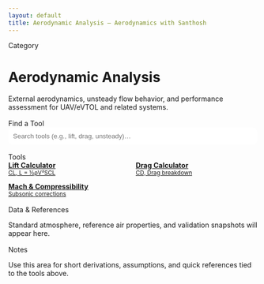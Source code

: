 ```yaml
---
layout: default
title: Aerodynamic Analysis — Aerodynamics with Santhosh
---
```


<div class="card">
  <div class="pill">Category</div>
  <h1>Aerodynamic Analysis</h1>
  <p>External aerodynamics, unsteady flow behavior, and performance assessment for UAV/eVTOL and related systems.</p>
</div>

<div class="card" style="margin-top:1rem">
  <div class="pill">Find a Tool</div>
  <input id="search-aa" type="search" placeholder="Search tools (e.g., lift, drag, unsteady)…" style="width:100%;padding:.6rem;border-radius:10px;border:1px solid var(--ring);">
</div>

<div class="card" style="margin-top:1rem">
  <div class="pill">Tools</div>
  <div id="tools-aa" class="tools-grid" style="display:grid;grid-template-columns:repeat(auto-fill,minmax(240px,1fr));gap:12px;">
    <!-- Example placeholders (edit/replace later) -->
    <a class="tool-card" href="{{ '/tools/aerodynamics/lift' | relative_url }}" data-keywords="lift cl airfoil wing area dynamic pressure unsteady">
      <strong>Lift Calculator</strong><br><small>CL, L = ½ρV²SCL</small>
    </a>
    <a class="tool-card" href="{{ '/tools/aerodynamics/drag' | relative_url }}" data-keywords="drag cd parasite induced reynolds">
      <strong>Drag Calculator</strong><br><small>CD, Drag breakdown</small>
    </a>
    <a class="tool-card" href="{{ '/tools/aerodynamics/mach-compressibility' | relative_url }}" data-keywords="mach compressibility prandtl glauert wave">
      <strong>Mach &amp; Compressibility</strong><br><small>Subsonic corrections</small>
    </a>
  </div>
</div>

<div class="card" style="margin-top:1rem">
  <div class="pill">Data &amp; References</div>
  <p>Standard atmosphere, reference air properties, and validation snapshots will appear here.</p>
</div>

<div class="card" style="margin-top:1rem">
  <div class="pill">Notes</div>
  <p>Use this area for short derivations, assumptions, and quick references tied to the tools above.</p>
</div>

<script>
(function(){
  const q = document.getElementById('search-aa');
  const list = document.getElementById('tools-aa');
  if(!q || !list) return;
  const items = Array.from(list.querySelectorAll('.tool-card'));
  q.addEventListener('input', () => {
    const s = q.value.trim().toLowerCase();
    items.forEach(el => {
      const hay = (el.textContent + ' ' + (el.dataset.keywords||'')).toLowerCase();
      el.style.display = hay.includes(s) ? '' : 'none';
    });
  });
})();
</script>

